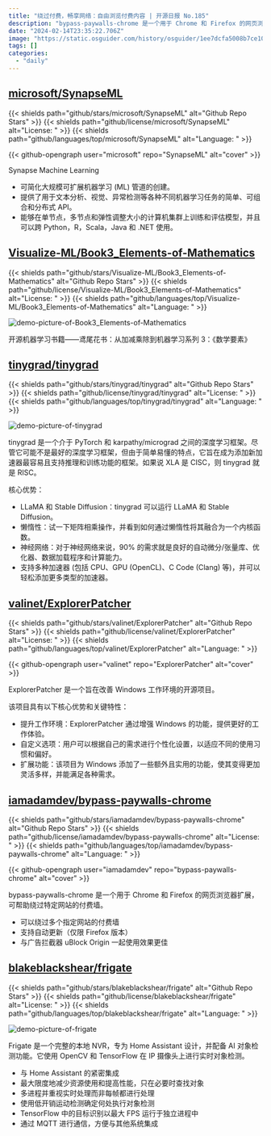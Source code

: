 ```yaml
---
title: "绕过付费，畅享网络：自由浏览付费内容 | 开源日报 No.185"
description: "bypass-paywalls-chrome 是一个用于 Chrome 和 Firefox 的网页浏览器扩展，可帮助绕过特定网站的付费墙。"
date: "2024-02-14T23:35:22.706Z"
image: "https://static.osguider.com/history/osguider/1ee7dcfa5008b7ce1090aeb8db0ad23d.png"
tags: []
categories:
  - "daily"
---
```


## [microsoft/SynapseML](https://github.com/microsoft/SynapseML)

{{< shields path="github/stars/microsoft/SynapseML" alt="Github Repo Stars" >}} {{< shields path="github/license/microsoft/SynapseML" alt="License: " >}} {{< shields path="github/languages/top/microsoft/SynapseML" alt="Language: " >}}

{{< github-opengraph user="microsoft" repo="SynapseML" alt="cover" >}}

Synapse Machine Learning

- 可简化大规模可扩展机器学习 (ML) 管道的创建。
- 提供了用于文本分析、视觉、异常检测等各种不同机器学习任务的简单、可组合和分布式 API。
- 能够在单节点，多节点和弹性调整大小的计算机集群上训练和评估模型，并且可以跨 Python，R，Scala，Java 和 .NET 使用。
  
## [Visualize-ML/Book3_Elements-of-Mathematics](https://github.com/Visualize-ML/Book3_Elements-of-Mathematics)

{{< shields path="github/stars/Visualize-ML/Book3_Elements-of-Mathematics" alt="Github Repo Stars" >}} {{< shields path="github/license/Visualize-ML/Book3_Elements-of-Mathematics" alt="License: " >}} {{< shields path="github/languages/top/Visualize-ML/Book3_Elements-of-Mathematics" alt="Language: " >}}

![demo-picture-of-Book3_Elements-of-Mathematics](https://static.osguider.com/history/2023/82135a1776da83f06457a6128c8cbca3.png)

开源机器学习书籍——鸢尾花书：从加减乘除到机器学习系列 3：《数学要素》
  
## [tinygrad/tinygrad](https://github.com/tinygrad/tinygrad)

{{< shields path="github/stars/tinygrad/tinygrad" alt="Github Repo Stars" >}} {{< shields path="github/license/tinygrad/tinygrad" alt="License: " >}} {{< shields path="github/languages/top/tinygrad/tinygrad" alt="Language: " >}}

![demo-picture-of-tinygrad](https://static.osguider.com/history/2023/5559d621c2f61ed9c55e2921b6db8950.png)

tinygrad 是一个介于 PyTorch 和 karpathy/micrograd 之间的深度学习框架。尽管它可能不是最好的深度学习框架，但由于简单易懂的特点，它旨在成为添加新加速器最容易且支持推理和训练功能的框架。如果说 XLA 是 CISC，则 tinygrad 就是 RISC。

核心优势：

- LLaMA 和 Stable Diffusion：tinygrad 可以运行 LLaMA 和 Stable Diffusion。
- 懒惰性：试一下矩阵相乘操作，并看到如何通过懒惰性将其融合为一个内核函数。
- 神经网络：对于神经网络来说，90% 的需求就是良好的自动微分/张量库、优化器、数据加载程序和计算能力。
- 支持多种加速器 (包括 CPU、GPU (OpenCL)、C Code (Clang) 等)，并可以轻松添加更多类型的加速器。
  
## [valinet/ExplorerPatcher](https://github.com/valinet/ExplorerPatcher)

{{< shields path="github/stars/valinet/ExplorerPatcher" alt="Github Repo Stars" >}} {{< shields path="github/license/valinet/ExplorerPatcher" alt="License: " >}} {{< shields path="github/languages/top/valinet/ExplorerPatcher" alt="Language: " >}}

{{< github-opengraph user="valinet" repo="ExplorerPatcher" alt="cover" >}}

ExplorerPatcher 是一个旨在改善 Windows 工作环境的开源项目。

该项目具有以下核心优势和关键特性：

- 提升工作环境：ExplorerPatcher 通过增强 Windows 的功能，提供更好的工作体验。
- 自定义选项：用户可以根据自己的需求进行个性化设置，以适应不同的使用习惯和偏好。
- 扩展功能：该项目为 Windows 添加了一些额外且实用的功能，使其变得更加灵活多样，并能满足各种需求。
  
## [iamadamdev/bypass-paywalls-chrome](https://github.com/iamadamdev/bypass-paywalls-chrome)

{{< shields path="github/stars/iamadamdev/bypass-paywalls-chrome" alt="Github Repo Stars" >}} {{< shields path="github/license/iamadamdev/bypass-paywalls-chrome" alt="License: " >}} {{< shields path="github/languages/top/iamadamdev/bypass-paywalls-chrome" alt="Language: " >}}

{{< github-opengraph user="iamadamdev" repo="bypass-paywalls-chrome" alt="cover" >}}

bypass-paywalls-chrome 是一个用于 Chrome 和 Firefox 的网页浏览器扩展，可帮助绕过特定网站的付费墙。

- 可以绕过多个指定网站的付费墙
- 支持自动更新（仅限 Firefox 版本）
- 与广告拦截器 uBlock Origin 一起使用效果更佳
  
## [blakeblackshear/frigate](https://github.com/blakeblackshear/frigate)

{{< shields path="github/stars/blakeblackshear/frigate" alt="Github Repo Stars" >}} {{< shields path="github/license/blakeblackshear/frigate" alt="License: " >}} {{< shields path="github/languages/top/blakeblackshear/frigate" alt="Language: " >}}

![demo-picture-of-frigate](https://static.osguider.com/history/2023/e2d6c9b030c505fbd3da612c5fb94d53.png)

Frigate 是一个完整的本地 NVR，专为 Home Assistant 设计，并配备 AI 对象检测功能。它使用 OpenCV 和 TensorFlow 在 IP 摄像头上进行实时对象检测。

- 与 Home Assistant 的紧密集成
- 最大限度地减少资源使用和提高性能，只在必要时查找对象
- 多进程并重视实时处理而非每帧都进行处理
- 使用低开销运动检测确定何处执行对象检测
- TensorFlow 中的目标识别以最大 FPS 运行于独立进程中
- 通过 MQTT 进行通信，方便与其他系统集成
  
